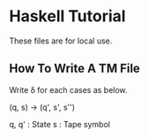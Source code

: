 # Haskell Tutorial
These files are for local use.

## How To Write A TM File
Write δ for each cases as below.

(q, s) -> (q', s', s'')

q, q' : State
s : Tape symbol
